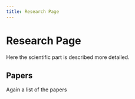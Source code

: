 ```yaml
---
title: Research Page
---
```


# Research Page
Here the scientific part is described more detailed.
## Papers
Again a list of the papers